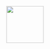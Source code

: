 <div id="header" align="center">
  <img src="[https://media.giphy.com/media/M9gbBd9nbDrOTu1Mqx/giphy.gif](https://www.google.com/url?sa=i&url=https%3A%2F%2Fcommons.wikimedia.org%2Fwiki%2FFile%3ALinux_Logo_in_Linux_Libertine_Font.svg&psig=AOvVaw2-OfsGG4QsykPLODo-3lJC&ust=1718807667558000&source=images&cd=vfe&opi=89978449&ved=0CBEQjRxqFwoTCKCL3Nav5YYDFQAAAAAdAAAAABAE)" width="100"/>
</div>

